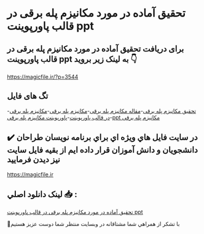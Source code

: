 # تحقیق آماده در مورد مکانیزم پله برقی در قالب پاورپوینت ppt

## برای دریافت تحقیق آماده در مورد مکانیزم پله برقی در قالب پاورپوینت ppt به لینک زیر بروید 👇

https://magicfile.ir/?p=3544

## تگ های فایل

-[تحقیق مکانیزم پله برقی](https://magicfile.ir/product/%d8%aa%d8%ad%d9%82%db%8c%d9%82-%d8%a2%d9%85%d8%a7%d8%af%d9%87-%d9%85%da%a9%d8%a7%d9%86%db%8c%d8%b2%d9%85-%d9%be%d9%84%d9%87-%d8%a8%d8%b1%d9%82%db%8c-%d8%af%d8%b1-%d9%82%d8%a7%d9%84%d8%a8-%d9%be%d8%a7%d9%88%d8%b1%d9%be%d9%88%db%8c%d9%86%d8%aa/)-[مقاله مکانیزم پله برقی](https://magicfile.ir/product/%d8%aa%d8%ad%d9%82%db%8c%d9%82-%d8%a2%d9%85%d8%a7%d8%af%d9%87-%d9%85%da%a9%d8%a7%d9%86%db%8c%d8%b2%d9%85-%d9%be%d9%84%d9%87-%d8%a8%d8%b1%d9%82%db%8c-%d8%af%d8%b1-%d9%82%d8%a7%d9%84%d8%a8-%d9%be%d8%a7%d9%88%d8%b1%d9%be%d9%88%db%8c%d9%86%d8%aa/)-[مکانیزم پله برقی](https://magicfile.ir/product/%d8%aa%d8%ad%d9%82%db%8c%d9%82-%d8%a2%d9%85%d8%a7%d8%af%d9%87-%d9%85%da%a9%d8%a7%d9%86%db%8c%d8%b2%d9%85-%d9%be%d9%84%d9%87-%d8%a8%d8%b1%d9%82%db%8c-%d8%af%d8%b1-%d9%82%d8%a7%d9%84%d8%a8-%d9%be%d8%a7%d9%88%d8%b1%d9%be%d9%88%db%8c%d9%86%d8%aa/)-[مکانیزم پله برقی در قالب پاورپوینت](https://magicfile.ir/product/%d8%aa%d8%ad%d9%82%db%8c%d9%82-%d8%a2%d9%85%d8%a7%d8%af%d9%87-%d9%85%da%a9%d8%a7%d9%86%db%8c%d8%b2%d9%85-%d9%be%d9%84%d9%87-%d8%a8%d8%b1%d9%82%db%8c-%d8%af%d8%b1-%d9%82%d8%a7%d9%84%d8%a8-%d9%be%d8%a7%d9%88%d8%b1%d9%be%d9%88%db%8c%d9%86%d8%aa/)-[پاورپوینت مکانیزم پله برقی](https://magicfile.ir/product/%d8%aa%d8%ad%d9%82%db%8c%d9%82-%d8%a2%d9%85%d8%a7%d8%af%d9%87-%d9%85%da%a9%d8%a7%d9%86%db%8c%d8%b2%d9%85-%d9%be%d9%84%d9%87-%d8%a8%d8%b1%d9%82%db%8c-%d8%af%d8%b1-%d9%82%d8%a7%d9%84%d8%a8-%d9%be%d8%a7%d9%88%d8%b1%d9%be%d9%88%db%8c%d9%86%d8%aa/)-[ppt مکانیزم پله برقی](https://magicfile.ir/product/%d8%aa%d8%ad%d9%82%db%8c%d9%82-%d8%a2%d9%85%d8%a7%d8%af%d9%87-%d9%85%da%a9%d8%a7%d9%86%db%8c%d8%b2%d9%85-%d9%be%d9%84%d9%87-%d8%a8%d8%b1%d9%82%db%8c-%d8%af%d8%b1-%d9%82%d8%a7%d9%84%d8%a8-%d9%be%d8%a7%d9%88%d8%b1%d9%be%d9%88%db%8c%d9%86%d8%aa/)

## ✔️ در سايت فايل هاي ويژه اي براي برنامه نويسان طراحان دانشجويان و دانش آموزان قرار داده ايم از بقيه فايل سايت نيز ديدن فرماييد

https://magicfile.ir


## لينک دانلود اصلي 📥 :

[تحقیق آماده در مورد مکانیزم پله برقی در قالب پاورپوینت ppt](https://magicfile.ir/product/%d8%aa%d8%ad%d9%82%db%8c%d9%82-%d8%a2%d9%85%d8%a7%d8%af%d9%87-%d9%85%da%a9%d8%a7%d9%86%db%8c%d8%b2%d9%85-%d9%be%d9%84%d9%87-%d8%a8%d8%b1%d9%82%db%8c-%d8%af%d8%b1-%d9%82%d8%a7%d9%84%d8%a8-%d9%be%d8%a7%d9%88%d8%b1%d9%be%d9%88%db%8c%d9%86%d8%aa/) 


🙏با تشکر از همراهي شما مشتاقانه در وبسایت منتظر شما دوست عزیز هستیم

